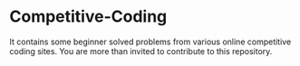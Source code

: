 # Competitive-Coding
It contains some beginner solved problems from various online competitive coding sites.
You are more than invited to contribute to this repository.
